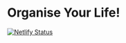 # Organise Your Life!

[![Netlify Status](https://api.netlify.com/api/v1/badges/1b32727b-f2a5-4afc-80ff-a0ce4abd6bb4/deploy-status)](https://app.netlify.com/sites/organise-your-life/deploys)
